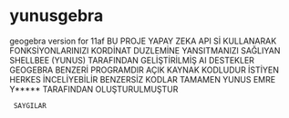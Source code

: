 # yunusgebra
geogebra version for 11af
BU PROJE YAPAY ZEKA API Sİ KULLANARAK FONKSİYONLARINIZI KORDİNAT DUZLEMİNE YANSITMANIZI SAĞLIYAN SHELLBEE (YUNUS) TARAFINDAN GELİŞTİRİLMİŞ AI DESTEKLER GEOGEBRA BENZERİ PROGRAMDIR
AÇIK KAYNAK KODLUDUR İSTİYEN HERKES İNCELİYEBİLİR
BENZERSİZ KODLAR TAMAMEN YUNUS EMRE Y***** TARAFINDAN OLUŞTURULMUŞTUR

     SAYGILAR
